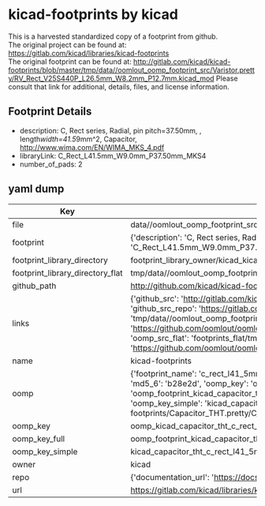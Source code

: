 # kicad-footprints by kicad  
This is a harvested standardized copy of a footprint from github.  
The original project can be found at:  
https://gitlab.com/kicad/libraries/kicad-footprints  
The original footprint can be found at:
http://gitlab.com/kicad/kicad-footprints/blob/master/tmp/data//oomlout_oomp_footprint_src/Varistor.pretty/RV_Rect_V25S440P_L26.5mm_W8.2mm_P12.7mm.kicad_mod
Please consult that link for additional, details, files, and license information.  
## Footprint Details
* description: C, Rect series, Radial, pin pitch=37.50mm, , length*width=41.5*9mm^2, Capacitor, http://www.wima.com/EN/WIMA_MKS_4.pdf  
* libraryLink: C_Rect_L41.5mm_W9.0mm_P37.50mm_MKS4  
* number_of_pads: 2  
## yaml dump  
| Key | Value |  
| --- | --- |  
| file | data//oomlout_oomp_footprint_src/kicad-footprints/Capacitor_THT.pretty/C_Rect_L41.5mm_W9.0mm_P37.50mm_MKS4.kicad_mod |  
| footprint | {'description': 'C, Rect series, Radial, pin pitch=37.50mm, , length*width=41.5*9mm^2, Capacitor, http://www.wima.com/EN/WIMA_MKS_4.pdf', 'libraryLink': 'C_Rect_L41.5mm_W9.0mm_P37.50mm_MKS4', 'number_of_pads': 2} |  
| footprint_library_directory | footprint_library_owner/kicad_kicad-footprints/ |  
| footprint_library_directory_flat | tmp/data//oomlout_oomp_footprint_src/footprints_flat/kicad_capacitor_tht_c_rect_l41_5mm_w9_0mm_p37_50mm_mks4/working |  
| github_path | http://github.com/kicad/kicad-footprints/blob/master/tmp/data//oomlout_oomp_footprint_src/Capacitor_THT.pretty/C_Rect_L41.5mm_W9.0mm_P37.50mm_MKS4.kicad_mod |  
| links | {'github_src': 'http://gitlab.com/kicad/kicad-footprints/blob/master/tmp/data//oomlout_oomp_footprint_src/Varistor.pretty/RV_Rect_V25S440P_L26.5mm_W8.2mm_P12.7mm.kicad_mod', 'github_src_repo': 'https://gitlab.com/kicad/libraries/kicad-footprints', 'oomp_bot': 'tmp/data//oomlout_oomp_footprint_src/footprints/kicad_capacitor_tht_c_rect_l41_5mm_w9_0mm_p37_50mm_mks4/working', 'oomp_bot_github': 'https://github.com/oomlout/oomlout_oomp_footprint_bot/tree/main/tmp/data//oomlout_oomp_footprint_src/footprints/kicad_capacitor_tht_c_rect_l41_5mm_w9_0mm_p37_50mm_mks4/working', 'oomp_src_flat': 'footprints_flat/tmp/data//oomlout_oomp_footprint_src/footprints_flat/kicad_capacitor_tht_c_rect_l41_5mm_w9_0mm_p37_50mm_mks4/working', 'oomp_src_flat_github': 'https://github.com/oomlout/oomlout_oomp_footprint_src/tree/main/tmp/data//oomlout_oomp_footprint_src/footprints_flat/kicad_capacitor_tht_c_rect_l41_5mm_w9_0mm_p37_50mm_mks4/working'} |  
| name | kicad-footprints |  
| oomp | {'footprint_name': 'c_rect_l41_5mm_w9_0mm_p37_50mm_mks4', 'library_name': 'capacitor_tht', 'md5': 'b28e2de9690ad852a2ce48dcfc17c93f', 'md5_10': 'b28e2de969', 'md5_5': 'b28e2', 'md5_6': 'b28e2d', 'oomp_key': 'oomp_kicad_capacitor_tht_c_rect_l41_5mm_w9_0mm_p37_50mm_mks4', 'oomp_key_extra': 'oomp_footprint_kicad_capacitor_tht_c_rect_l41_5mm_w9_0mm_p37_50mm_mks4', 'oomp_key_full': 'oomp_footprint_kicad_capacitor_tht_c_rect_l41_5mm_w9_0mm_p37_50mm_mks4_b28e2d', 'oomp_key_simple': 'kicad_capacitor_tht_c_rect_l41_5mm_w9_0mm_p37_50mm_mks4', 'original_filename': 'data//oomlout_oomp_footprint_src/kicad-footprints/Capacitor_THT.pretty/C_Rect_L41.5mm_W9.0mm_P37.50mm_MKS4.kicad_mod', 'owner_name': 'kicad'} |  
| oomp_key | oomp_kicad_capacitor_tht_c_rect_l41_5mm_w9_0mm_p37_50mm_mks4 |  
| oomp_key_full | oomp_footprint_kicad_capacitor_tht_c_rect_l41_5mm_w9_0mm_p37_50mm_mks4 |  
| oomp_key_simple | kicad_capacitor_tht_c_rect_l41_5mm_w9_0mm_p37_50mm_mks4 |  
| owner | kicad |  
| repo | {'documentation_url': 'https://docs.github.com/rest/repos/repos#get-a-repository', 'message': 'Not Found'} |  
| url | https://gitlab.com/kicad/libraries/kicad-footprints |  


